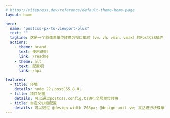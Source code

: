 ```yaml
---
# https://vitepress.dev/reference/default-theme-home-page
layout: home

hero:
  name: "postcss-px-to-viewport-plus"
  text: ""
  tagline: 这是一个将像素单位转换为视口单位（vw、vh、vmin、vmax）的PostCSS插件
  actions:
    - theme: brand
      text: 使用说明
      link: /readme
    - theme: alt
      text: 配置项
      link: /api

features:
  - title: 环境
    details: node 22；postCSS 8.0；
  - title: 项目配置
    details: 可以通过postcss.config.ts进行全局单位转换
  - title: 自定义块级配置
    details: 可以通过 @design-width 768px; @design-unit vw; 灵活进行块级单位转换
---
```

